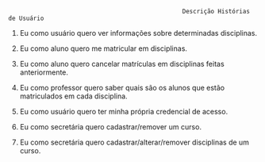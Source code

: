                                                      Descrição Histórias de Usuário

1) Eu como usuário quero ver informações sobre determinadas disciplinas. 

2) Eu como aluno quero me matricular em disciplinas.

3) Eu como aluno quero cancelar matrículas em disciplinas feitas anteriormente.

4) Eu como professor quero saber quais são os alunos que estão matriculados em cada disciplina.

5) Eu como usuário quero ter minha própria credencial de acesso.

6) Eu como secretária quero cadastrar/remover um curso.

7) Eu como secretária quero cadastrar/alterar/remover disciplinas de um curso.